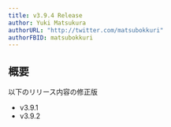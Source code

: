 ```yaml
---
title: v3.9.4 Release
author: Yuki Matsukura
authorURL: "http://twitter.com/matsubokkuri"
authorFBID: matsubokkuri
---
```


## 概要

以下のリリース内容の修正版

- v3.9.1
- v3.9.2



